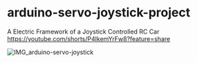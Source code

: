 # arduino-servo-joystick-project
A Electric Framework of a Joystick Controlled RC Car 
https://youtube.com/shorts/P4IkemYrFw8?feature=share

![IMG_arduino-servo-joystick](https://user-images.githubusercontent.com/112900490/210170399-29e6dc09-98f9-4461-ba4a-37d38f1d7fa8.jpg)
